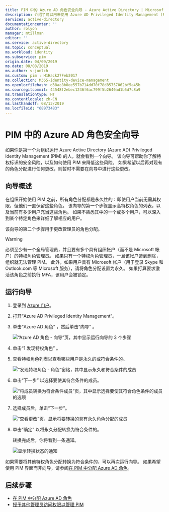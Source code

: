 ```yaml
---
title: PIM 中的 Azure AD 角色安全向导 - Azure Active Directory | Microsoft Docs
description: 介绍了可以用来使用 Azure AD Privileged Identity Management (PIM) 将永久特权 Azure AD 角色分配转换为符合条件的分配的安全向导。
services: active-directory
documentationcenter: ''
author: rolyon
manager: mtillman
editor: ''
ms.service: active-directory
ms.topic: conceptual
ms.workload: identity
ms.subservice: pim
origin.date: 04/09/2019
ms.date: 08/08/2019
ms.author: v-junlch
ms.custom: pim ; H1Hack27Feb2017
ms.collection: M365-identity-device-management
ms.openlocfilehash: d38ac8b0ee557b714dd70f78d85757062bf5a45b
ms.sourcegitcommit: 44548f2ebec1246f6ac799f5b2640ad1b5d7c8a9
ms.translationtype: HT
ms.contentlocale: zh-CN
ms.lasthandoff: 08/13/2019
ms.locfileid: "68973483"
---
```

# <a name="azure-ad-roles-security-wizard-in-pim"></a>PIM 中的 Azure AD 角色安全向导

如果你是第一个为组织运行 Azure Active Directory (Azure AD) Privileged Identity Management (PIM) 的人，就会看到一个向导。 该向导可帮助你了解特权标识的安全风险，以及如何使用 PIM 来降低这些风险。 如果希望以后再对现有的角色分配进行任何更改，则暂时不需要在向导中进行这些更改。

## <a name="wizard-overview"></a>向导概述

在组织开始使用 PIM 之前，所有角色分配都是永久性的：即使用户当前无需其权限，但他们一直保留这些角色。 该向导的第一个步骤显示高特权角色的列表，以及当前有多少用户充当这些角色。 如果不熟悉其中的一个或多个用户，可以深入到某个特定角色来详细了解相应的用户。

该向导的第二个步骤用于更改管理员的角色分配。  

> [!WARNING]
> 必须至少有一个全局管理员，并且要有多个具有组织帐户（而不是 Microsoft 帐户）的特权角色管理员。 如果只有一个特权角色管理员，一旦该帐户遭到删除，组织就无法管理 PIM。
> 此外，如果用户具有 Microsoft 帐户（用于登录 Skype 和 Outlook.com 等 Microsoft 服务），请将角色分配设置为永久。 如果打算要求激活该角色之前执行 MFA，该用户会被锁定。

## <a name="run-the-wizard"></a>运行向导

1. 登录到 [Azure 门户](https://portal.azure.cn/)。

1. 打开“Azure AD Privileged Identity Management”。 

1. 单击“Azure AD 角色”  ，然后单击“向导”  。

    ![“Azure AD 角色 - 向导”页，其中显示运行向导的 3 个步骤](./media/pim-security-wizard/wizard-start.png)

1. 单击“1 发现特权角色”  。

1. 查看特权角色列表以查看哪些用户是永久的或符合条件的。

    ![“发现特权角色 - 角色”窗格，其中显示永久和符合条件的成员](./media/pim-security-wizard/discover-privileged-roles-users.png)

1. 单击“下一步”  以选择要使其符合条件的成员。

    ![“将成员转换为符合条件成员”页，其中显示选择要使其符合角色条件的成员的选项](./media/pim-security-wizard/convert-members-eligible.png)

1. 选择成员后，单击“下一步”。 

    ![“查看更改”页，显示将要转换的具有永久角色分配的成员](./media/pim-security-wizard/review-changes.png)

1. 单击“确定”  以将永久分配转换为符合条件的。

    转换完成后，你将看到一条通知。

    ![显示转换状态的通知](./media/pim-security-wizard/notification-completion.png)

如果需要将其他特权角色分配转换为符合条件的，可以再次运行向导。 如果希望使用 PIM 界面而非向导，请参阅[在 PIM 中分配 Azure AD 角色](pim-how-to-add-role-to-user.md)。

## <a name="next-steps"></a>后续步骤

- [在 PIM 中分配 Azure AD 角色](pim-how-to-add-role-to-user.md)
- [授予其他管理员访问权限以管理 PIM](pim-how-to-give-access-to-pim.md)

